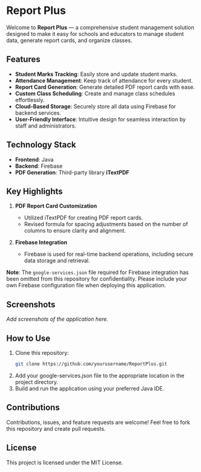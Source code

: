 # Report Plus  

Welcome to **Report Plus** — a comprehensive student management solution designed to make it easy for schools and educators to manage student data, generate report cards, and organize classes.  

## Features  

- **Student Marks Tracking**: Easily store and update student marks.  
- **Attendance Management**: Keep track of attendance for every student.  
- **Report Card Generation**: Generate detailed PDF report cards with ease.  
- **Custom Class Scheduling**: Create and manage class schedules effortlessly.  
- **Cloud-Based Storage**: Securely store all data using Firebase for backend services.  
- **User-Friendly Interface**: Intuitive design for seamless interaction by staff and administrators.  

## Technology Stack  

- **Frontend**: Java  
- **Backend**: Firebase  
- **PDF Generation**: Third-party library **iTextPDF**  

## Key Highlights  

1. **PDF Report Card Customization**  
   - Utilized iTextPDF for creating PDF report cards.  
   - Revised formula for spacing adjustments based on the number of columns to ensure clarity and alignment.  

2. **Firebase Integration**  
   - Firebase is used for real-time backend operations, including secure data storage and retrieval.  

**Note**: The `google-services.json` file required for Firebase integration has been omitted from this repository for confidentiality. Please include your own Firebase configuration file when deploying this application.  

## Screenshots  

_Add screenshots of the application here._  

## How to Use  

1. Clone this repository:  
   ```bash  
   git clone https://github.com/yourusername/ReportPlus.git
2. Add your google-services.json file to the appropriate location in the project directory.
3. Build and run the application using your preferred Java IDE.

## Contributions

Contributions, issues, and feature requests are welcome! Feel free to fork this repository and create pull requests.

## License

This project is licensed under the MIT License.
